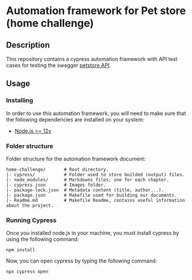 # Automation framework for Pet store (home challenge)

## Description

This repository contains a cypress automation framework with API test cases for testing the swagger [petstore API](https://github.com/swagger-api/swagger-petstore).


## Usage

### Installing

In order to use this automation framework, you will need to make sure that the following
dependencies are installed on your system:
  - [Node.js >= 12v](https://nodejs.org/es/)


### Folder structure

Folder structure for the automation framework document:

```
home-challenge/       # Root directory.
|- cypress/           # Folder used to store builded (output) files.
|- node_modules/      # Markdowns files; one for each chapter.
|- cypress.json       # Images folder.
|- package-lock.json  # Metadata content (title, author...).
|- package.json       # Makefile used for building our documents.
|- Readme.md          # Makefile Readme, contains useful information about the project.
```

### Running Cypress

Once you installed node.js in your machine, you must install cypress by using the following command:

```
npm install
```
Now, you can open cypress by typing the following command:
```
npx cypress open
```